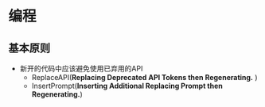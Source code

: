# 编程

## 基本原则

- 新开的代码中应该避免使用已弃用的API
    - ReplaceAPI(**Replacing Deprecated API Tokens then Regenerating.** )
    - InsertPrompt(**Inserting Additional Replacing Prompt then Regenerating.**)

